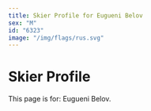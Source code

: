 ```yaml
---
title: Skier Profile for Eugueni Belov
sex: "M"
id: "6323"
image: "/img/flags/rus.svg" 
---
```


# Skier Profile

This page is for: Eugueni Belov.
    